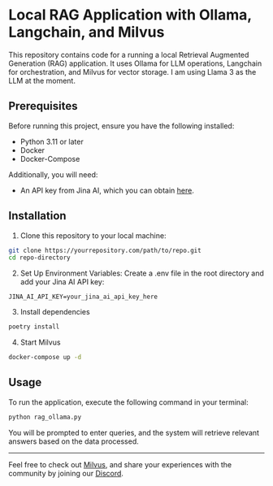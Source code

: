 # Local RAG Application with Ollama, Langchain, and Milvus

This repository contains code for a running a local Retrieval Augmented Generation (RAG) application. It uses Ollama for LLM operations, Langchain for orchestration, and Milvus for vector storage.
I am using Llama 3 as the LLM at the moment. 

## Prerequisites

Before running this project, ensure you have the following installed:
- Python 3.11 or later
- Docker
- Docker-Compose

Additionally, you will need:
- An API key from Jina AI, which you can obtain [here](https://jina.ai).

## Installation

1. Clone this repository to your local machine:
```bash
git clone https://yourrepository.com/path/to/repo.git
cd repo-directory
```
2. Set Up Environment Variables:
Create a .env file in the root directory and add your Jina AI API key:
```
JINA_AI_API_KEY=your_jina_ai_api_key_here
```
3. Install dependencies 
```bash
poetry install
```
4. Start Milvus 
```bash
docker-compose up -d
```

## Usage
To run the application, execute the following command in your terminal:

```bash
python rag_ollama.py
```
You will be prompted to enter queries, and the system will retrieve relevant answers based on the data processed.

--- 
Feel free to check out [Milvus](https://github.com/milvus-io/milvus), and share your experiences with the community by joining our [Discord](https://discord.gg/FG6hMJStWu).